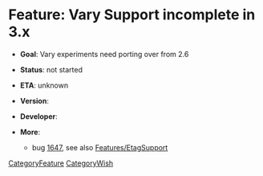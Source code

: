 # Feature: Vary Support incomplete in 3.x

  - **Goal**: Vary experiments need porting over from 2.6

  - **Status**: not started

  - **ETA**: unknown

  - **Version**:

  - **Developer**:

  - **More**:
    
      - bug [1647](https://bugs.squid-cache.org/show_bug.cgi?id=1647#),
        see also
        [Features/EtagSupport](https://wiki.squid-cache.org/Features/VarySupport/Features/EtagSupport#)

[CategoryFeature](https://wiki.squid-cache.org/Features/VarySupport/CategoryFeature#)
[CategoryWish](https://wiki.squid-cache.org/Features/VarySupport/CategoryWish#)
